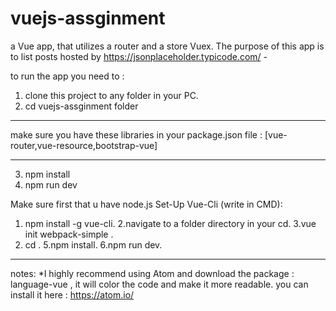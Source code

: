 # vuejs-assginment
a Vue app, that utilizes a router and a store Vuex.  The purpose of this app is to list posts hosted by https://jsonplaceholder.typicode.com/ - 

to run the app you need to : 
1. clone this project to any folder in your PC.
2. cd vuejs-assginment folder 
************************************
make sure you have these libraries in your package.json file :
 [vue-router,vue-resource,bootstrap-vue]
************************************
3. npm install 
4. npm run dev

 Make sure first that u have node.js
Set-Up Vue-Cli (write in CMD):

1. npm install -g vue-cli.
2.navigate to a folder directory in your cd. 
3.vue init webpack-simple <yourprojectname>.
4. cd <your project name>.
5.npm install.
6.npm run dev.

************************************
notes:
*I highly recommend using Atom and download the package : language-vue , it will color the code and make it more readable.
you can install it here : https://atom.io/
